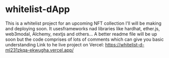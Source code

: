 # whitelist-dApp
This is a whitelist project for an upcoming NFT collection I'll will be making and deploying soon.
It usesframeworks nad libraries like hardhat, ether.js, web3modal, Alchemy, nextjs and others...
A better readme file will be up soon but the code comprises of lots of comments which can give you basic understanding
Link to he live project on Vercel: https://whitelist-d-ml231zkqa-ekwugha.vercel.app/
